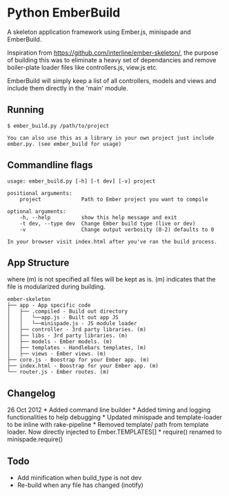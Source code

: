 Python EmberBuild
=======================

A skeleton application framework using Ember.js, minispade and EmberBuild.

Inspiration from https://github.com/interline/ember-skeleton/, the purpose of building this was to eliminate a heavy set of dependancies and remove 
boiler-plate loader files like controllers.js, view.js etc.

EmberBuild will simply keep a list of all controllers, models and views and include them directly in the 'main' module.


Running
-------
    $ ember_build.py /path/to/project

    You can also use this as a library in your own project just include ember.py. (see ember_build for usage)


Commandline flags
-------
    usage: ember_build.py [-h] [-t dev] [-v] project

    positional arguments:
        project             Path to Ember project you want to compile

    optional arguments:
        -h, --help          show this help message and exit
        -t dev, --type dev  Change Ember build type (live or dev)
        -v                  Change output verbosity (0-2) defaults to 0

    In your browser visit index.html after you've ran the build process.



App Structure
-------------
where (m) is not specified all files will be kept as is.
(m) indicates that the file is modularized during building.

    ember-skeleton
    ├── app - App specific code
    │   ├── .compiled - Build out directory
    │   │   └──app.js - Built out app JS
    │   │   └──minispade.js - JS module loader
    │   ├── controller - 3rd party libraries. (m)
    │   ├── libs - 3rd party libraries. (m)
    │   ├── models - Ember models. (m)
    │   ├── templates - Handlebars templates, (m)
    │   ├── views - Ember views. (m)
    ├── core.js - Boostrap for your Ember app. (m)
    ├── index.html - Boostrap for your Ember app. (m)
    └── router.js - Ember routes. (m)


Changelog
-------------
26 Oct 2012
    * Added command line builder
    * Added timing and logging functionalities to help debugging
    * Updated minispade and template-loader to be inline with rake-pipeline
    * Removed template/ path from template loader. Now directly injected to Ember.TEMPLATES[]
    * require() renamed to minispade.require()



Todo
-------------
* Add minification when build_type is not dev
* Re-build when any file has changed (inotify)
